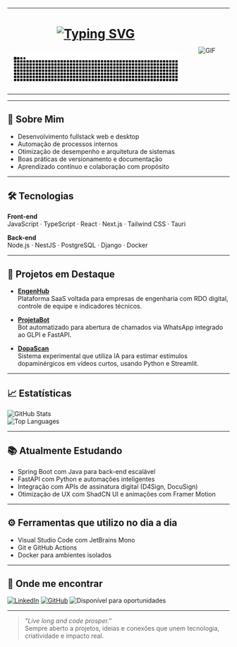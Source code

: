 <table width="100%">
  <tr>
    <td valign="top" width="70%">
      
<h1 align="center">

  [![Typing SVG](https://readme-typing-svg.demolab.com?lines=Victor_Hugo;Victor_Hugo;Victor_Hugo&center=true&width=600&height=60&color=FFFFFF&vCenter=true&size=50&duration=7000&pause=2000)](https://github.com/Hugoritimo)

</h1>

<picture align="center">
  <source media="(prefers-color-scheme: dark)" srcset="https://raw.githubusercontent.com/Hugoritimo/Hugoritimo/output/github-contribution-grid-snake-dark.svg">
  <source media="(prefers-color-scheme: light)" srcset="https://raw.githubusercontent.com/Hugoritimo/Hugoritimo/output/github-contribution-grid-snake-dark.svg">
  <img alt="GitHub contribution grid snake animation" src="https://raw.githubusercontent.com/Hugoritimo/Hugoritimo/output/github-contribution-grid-snake.svg" style="width: 100%; max-width: 600px;">
</picture>

  </td>
    <td align="center" width="18%">
      <img src="https://media.giphy.com/media/L5lpqXpERqEThETyI4/giphy.gif" alt="GIF" style="max-width: 100%; height: auto;" />
    </td>
  </tr>
</table>



---

## 💼 Sobre Mim

- Desenvolvimento fullstack web e desktop  
- Automação de processos internos  
- Otimização de desempenho e arquitetura de sistemas  
- Boas práticas de versionamento e documentação  
- Aprendizado contínuo e colaboração com propósito

---

## 🛠️ Tecnologias

**Front-end**  
JavaScript · TypeScript · React · Next.js · Tailwind CSS · Tauri  

**Back-end**  
Node.js · NestJS · PostgreSQL · Django · Docker  

---

## 🌟 Projetos em Destaque

- [**EngenHub**](https://github.com/Hugoritimo/EngenHub)  
  Plataforma SaaS voltada para empresas de engenharia com RDO digital, controle de equipe e indicadores técnicos.

- [**ProjetaBot**](https://github.com/Hugoritimo/ProjetaBot)  
  Bot automatizado para abertura de chamados via WhatsApp integrado ao GLPI e FastAPI.

- [**DopaScan**](https://github.com/Hugoritimo/DopaScan)  
  Sistema experimental que utiliza IA para estimar estímulos dopaminérgicos em vídeos curtos, usando Python e Streamlit.

---

## 📈 Estatísticas

![GitHub Stats](https://github-readme-stats.vercel.app/api?username=Hugoritimo&show_icons=true&theme=tokyonight&hide_border=true&bg_color=0d1117&title_color=58a6ff&text_color=adbac7&icon_color=58a6ff)  
![Top Languages](https://github-readme-stats.vercel.app/api/top-langs/?username=Hugoritimo&layout=compact&theme=tokyonight&hide_border=true&bg_color=0d1117&title_color=58a6ff&text_color=adbac7)

---

## 📚 Atualmente Estudando

- Spring Boot com Java para back-end escalável  
- FastAPI com Python e automações inteligentes  
- Integração com APIs de assinatura digital (D4Sign, DocuSign)  
- Otimização de UX com ShadCN UI e animações com Framer Motion

---

## ⚙️ Ferramentas que utilizo no dia a dia

- Visual Studio Code com JetBrains Mono  
- Git e GitHub Actions  
- Docker para ambientes isolados

---

## 🤝 Onde me encontrar

[![LinkedIn](https://img.shields.io/badge/LinkedIn-Hugoritimo-0A66C2?style=for-the-badge&logo=linkedin&logoColor=white)](https://linkedin.com/in/Hugoritimo)
[![GitHub](https://img.shields.io/badge/GitHub-Hugoritimo-181717?style=for-the-badge&logo=github&logoColor=white)](https://github.com/Hugoritimo)
![Disponível para oportunidades](https://img.shields.io/badge/Dispon%C3%ADvel_para_Oportunidades-Yes-181717?style=for-the-badge&logo=github&logoColor=white)

---

> _"Live long and code prosper."_  
> Sempre aberto a projetos, ideias e conexões que unem tecnologia, criatividade e impacto real.

